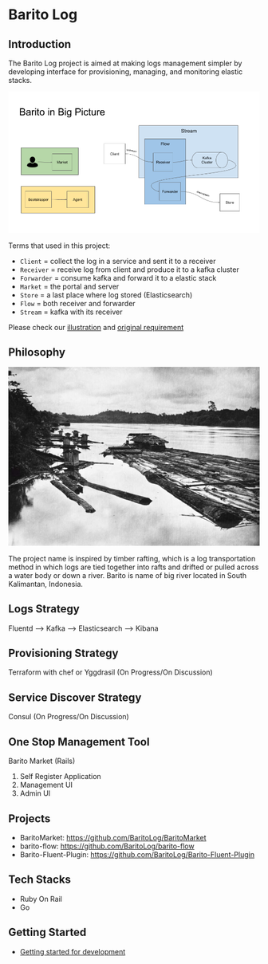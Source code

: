 # Barito Log

## Introduction

The Barito Log project is aimed at making logs management simpler by developing interface for provisioning, managing, and monitoring elastic stacks.

![Barito in Big Picture](illustrations/3-barito-in-big-picture.png)

Terms that used in this project:
- `Client` = collect the log in a service and sent it to a receiver
- `Receiver` = receive log from client and produce it to a kafka cluster
- `Forwarder` = consume kafka and forward it to a elastic stack
- `Market` = the portal and server 
- `Store` = a last place where log stored (Elasticsearch)
- `Flow` = both receiver and forwarder
- `Stream` = kafka with its receiver

Please check our [illustration](illustration/readme.md) and [original requirement](original_requirement.txt)

## Philosophy

![Timber Rafting in Barito River](illustrations/0-timber-rafting-in-barito-river.jpg)

The project name is inspired by timber rafting, which is a log transportation method in which logs are tied together into rafts and drifted or pulled across a water body or down a river. Barito is name of big river located in South Kalimantan, Indonesia. 

## Logs Strategy

Fluentd --> Kafka --> Elasticsearch --> Kibana

## Provisioning Strategy

Terraform with chef or Yggdrasil (On Progress/On Discussion)

## Service Discover Strategy

Consul (On Progress/On Discussion)

## One Stop Management Tool

Barito Market (Rails)
1. Self Register Application
2. Management UI
3. Admin UI

## Projects 

- BaritoMarket: https://github.com/BaritoLog/BaritoMarket
- barito-flow: https://github.com/BaritoLog/barito-flow
- Barito-Fluent-Plugin: https://github.com/BaritoLog/Barito-Fluent-Plugin

## Tech Stacks

- Ruby On Rail 
- Go

## Getting Started

- [Getting started for development](getting-started-dev.md)
